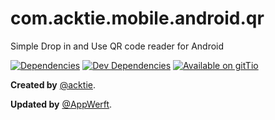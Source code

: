 # com.acktie.mobile.android.qr

Simple Drop in and Use QR code reader for Android

[![Dependencies](https://david-dm.org/odahcam/com.acktie.mobile.android.qr/status.svg?style=flat-square)](https://david-dm.org/odahcam/com.acktie.mobile.android.qr#info=dependencies)
[![Dev Dependencies](https://david-dm.org/odahcam/com.acktie.mobile.android.qr/dev-status.svg?style=flat-square)](https://david-dm.org/odahcam/com.acktie.mobile.android.qr#info=devDependencies)
[![Available on gitTio](https://img.shields.io/badge/available_on-gitTio-00B4CC.svg?style=flat-square)](http://gitt.io/component/com.acktie.mobile.android.qr)

**Created by** [@acktie](https://github.com/acktie).

**Updated by** [@AppWerft](https://github.com/AppWerft).
